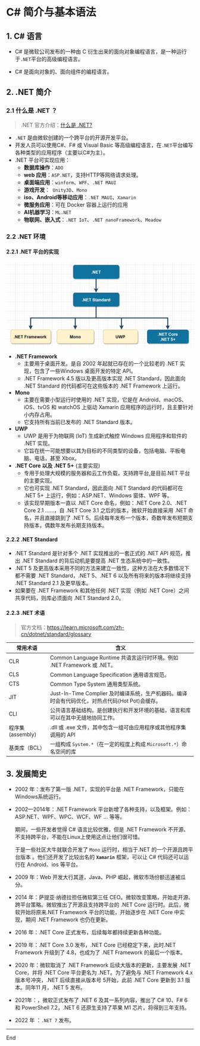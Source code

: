 # C# 简介与基本语法

## 1. C# 语言

* C# 是微软公司发布的一种由 C 衍生出来的面向对象编程语言，是一种运行于`.NET`平台的高级编程语言。

* C# 是面向对象的、面向组件的编程语言。

## 2. .NET 简介

### 2.1 什么是 .NET ？

> .NET 官方介绍：[什么是 .NET?](https://dotnet.microsoft.com/zh-cn/learn/dotnet/what-is-dotnet)

* `.NET` 是由微软创建的一个跨平台的开源开发平台。
* 开发人员可以使用C#、F# 或 Visual Basic 等高级编程语言，在`.NET`平台编写各种类型的应用程序（主要以C#为主）。
* .NET 平台可实现应用：
    * **数据库操作**：`ADO`
    * **web 应用**：`ASP.NET`，支持HTTP等网络请求处理。
    * **桌面端应用**：`winform`、`WPF`、`.NET MAUI`
    * **游戏开发**：` Unity3D`、`Mono`
    * **iso、Android等移动应用**：`.NET MAUI`、`Xamarin`
    * **微服务应用**：可在 Docker 容器上运行的应用
    * **AI机器学习**：`ML.NET`
    * **物联网、嵌入式**：`.NET IoT`、`.NET nanoFramework`、`Meadow`

### 2.2 .NET 环境

#### 2.2.1 .NET 平台的实现

![NET平台实现](./assets/.NET%E5%B9%B3%E5%8F%B0%E5%AE%9E%E7%8E%B0.png)

* **.NET Framework**
    * 主要用于桌面开发。是自 2002 年起就已存在的一个比较老的 .NET 实现，包含了一些Windows 桌面开发的特定 API。
    * .NET Framework 4.5 版以及更高版本实现 .NET Standard，因此面向 .NET Standard 的代码都可在这些版本的 .NET Framework 上运行。
* **Mono**
    * 主要在需要小型运行时使用的 .NET 实现，它是在 Android、macOS、iOS、tvOS 和 watchOS 上驱动 Xamarin 应用程序的运行时，且主要针对小内存占用。
    * 它支持所有当前已发布的 .NET Standard 版本。
* **UWP**
    * UWP 是用于为物联网 (IoT) 生成新式触控 Windows 应用程序和软件的 .NET 实现。
    * 它旨在统一可能想要以其为目标的不同类型的设备，包括电脑、平板电脑、电话，甚至 Xbox。
* **.NET Core 以及 .NET 5+** (主要实现)
    * 专用于处理大规模的服务器和云工作负载，支持跨平台,是目前.NET 平台的主要实现。
    * 它也可实现 .NET Standard，因此面向 .NET Standard 的代码都可在 .NET 5+ 上运行，例如：ASP.NET、Windows 窗体、WPF 等。
    * 该实现早期版本一直以 .NET Core 命名，例如：.NET Core 2.0、.NET Core 2.1 ......，自 .NET Core 3.1 之后的版本，微软开始直接采用 .NET 命名，并且直接跳到了 .NET 5。后续每年发布一个版本，奇数年发布短期支持版本，偶数年发布长期支持版本。

#### 2.2.2 .NET Standard

* .NET Standard 是针对多个 .NET 实现推出的一套正式的 .NET API 规范，推出 .NET Standard 的背后动机是要提高 .NET 生态系统中的一致性。
* .NET 5 及更高版本采用不同的方法来建立一致性，这种方法在大多数情况下都不需要 .NET Standard，.NET 5、.NET 6 以及所有将来的版本将继续支持 .NET Standard 2.1 及更早版本。
* 如果要在 .NET Framework 和其他任何 .NET 实现（例如 .NET Core）之间共享代码，则库必须面向 .NET Standard 2.0。

#### 2.2.3 .NET 术语

> 官方文档：https://learn.microsoft.com/zh-cn/dotnet/standard/glossary

| 常用术语          | 含义                                                         |
| ----------------- | ------------------------------------------------------------ |
| CLR               | Common Language Runtime 共语言运行时环境。例如 .NET Framework 或 .NET。 |
| CLS               | Common Language Specification 通用语言规范。                 |
| CTS               | Common Type System 通用类型系统。                            |
| JIT               | Just-In-Time Complier 及时编译系统，生产机器码。编译时会有代码优化，对热点代码(Hot Pot)会缓存。 |
| CLI               | 公共语言基础结构。是创建执行和开发环境的基础，语言和库可以在其中无缝地协同工作。 |
| 程序集 (assembly) | .dll 或 .exe 文件，其中包含一组可由应用程序或其他程序集调用的 API |
| 基类库（BCL）     | 一组构成 `System.*`（在一定的程度上构成 `Microsoft.*`）命名空间的库 |

## 3. 发展简史

* 2002 年：发布了第一版 .NET，实现的平台是 .NET Framework，只能在Windows系统运行。

* 2002—2014年：.NET Framework 平台新增了各种支持，以及框架。例如：ASP.NET、WPF、WPC、WCF、WF ... 等等。

    期间，一些开发者觉得 C# 语言比较优雅，但是 .NET Framework 不开源、不支持跨平台，不能在Linux上使用这点让他们很可惜。

    于是一些社区大牛就联合开发了 `Mono` 运行时，相当于.NET 的一个开源且跨平台版本 。他们还开发了比较出名的 **`Xamarin`** 框架，可以让 C# 代码还可以运行在 Android、ios 等平台。 

* 2009 年：Web 开发大行其道，Java、PHP 崛起，微软市场份额迅速被瓜分。

* 2014 年：萨提亚·纳德拉担任微软第三任 CEO。微软改变策略，开始走开源、跨平台策略。微软推出了开源且支持跨平台的 .NET Core 运行时。此后，微软开始将原来.NET Framework 平台的功能，开始逐步在  .NET Core 中实现，期间 .NET Framework 也仍在更新。

* 2016 年：.NET Core 正式发布，后续每年都持续更新各种功能。

* 2019 年：.NET Core 3.0 发布，.NET Core 已经稳定下来，此时.NET Framework 升级到了 4.8，也成为了 .NET Framework 的最后一个版本。

* 2020 年：微软取消了 .NET Framework 后续大版本的更新，主要发展 .NET Core，并将 .NET Core 平台更名为 .NET。为了避免与 .NET Framework 4.x 版本号冲突，.NET 后续直接从版本号 5开始，此前 .NET Core 更新到 3.1 版本。同年11 月，.NET 5 发布。

* 2021年：，微软正式发布了 .NET 6 及其一系列内容，推出了 C# 10、F# 6 和 PowerShell 7.2，.NET 6 还原生支持了苹果 M1 芯片，将得到三年支持。

* 2022 年 ：`.NET 7` 发布。

****

End

